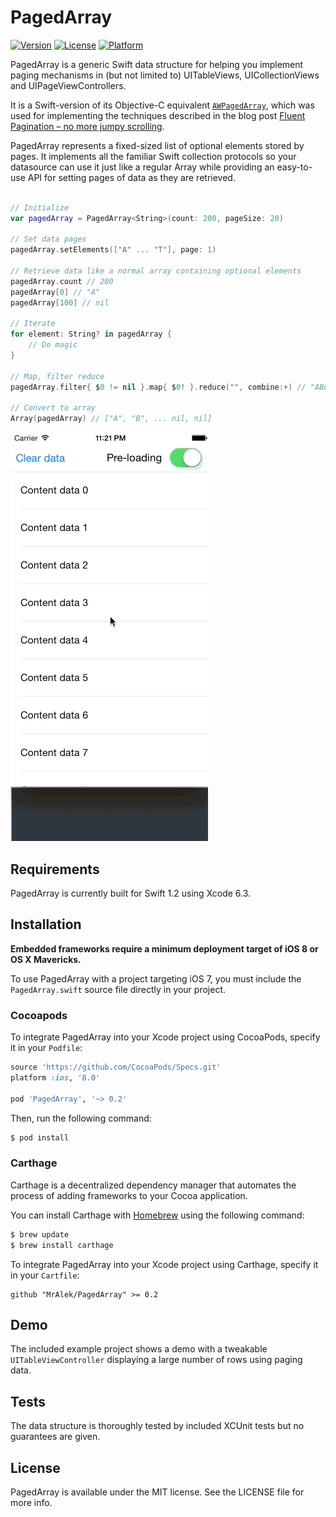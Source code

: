 # PagedArray
[![Version](https://img.shields.io/cocoapods/v/PagedArray.svg?style=flat)](http://cocoadocs.org/docsets/PagedArray)
[![License](https://img.shields.io/cocoapods/l/PagedArray.svg?style=flat)](http://cocoadocs.org/docsets/PagedArray)
[![Platform](https://img.shields.io/cocoapods/p/PagedArray.svg?style=flat)](http://cocoadocs.org/docsets/PagedArray)

PagedArray is a generic Swift data structure for helping you implement paging mechanisms in (but not limited to) UITableViews, UICollectionViews and UIPageViewControllers.

It is a Swift-version of its Objective-C equivalent [`AWPagedArray`](https://github.com/MrAlek/AWPagedArray), which was used for implementing the techniques described in the blog post [Fluent Pagination – no more jumpy scrolling](http://www.iosnomad.com/blog/2014/4/21/fluent-pagination).

PagedArray represents a fixed-sized list of optional elements stored by pages. It implements all the familiar Swift collection protocols so your datasource can use it just like a regular Array while providing an easy-to-use API for setting pages of data as they are retrieved.

```swift

// Initialize
var pagedArray = PagedArray<String>(count: 200, pageSize: 20)

// Set data pages
pagedArray.setElements(["A" ... "T"], page: 1)

// Retrieve data like a normal array containing optional elements
pagedArray.count // 200
pagedArray[0] // "A"
pagedArray[100] // nil

// Iterate
for element: String? in pagedArray {
    // Do magic
}

// Map, filter reduce
pagedArray.filter{ $0 != nil }.map{ $0! }.reduce("", combine:+) // "ABCDE..."

// Convert to array
Array(pagedArray) // ["A", "B", ... nil, nil]

```

![UITableView example](FluentPagination.gif)

## Requirements

PagedArray is currently built for Swift 1.2 using Xcode 6.3.

## Installation

**Embedded frameworks require a minimum deployment target of iOS 8 or OS X Mavericks.**

To use PagedArray with a project targeting iOS 7, you must include the `PagedArray.swift` source file directly in your project.

### Cocoapods

To integrate PagedArray into your Xcode project using CocoaPods, specify it in your `Podfile`:

```ruby
source 'https://github.com/CocoaPods/Specs.git'
platform :ios, '8.0'

pod 'PagedArray', '~> 0.2'
```

Then, run the following command:

```bash
$ pod install
```

### Carthage

Carthage is a decentralized dependency manager that automates the process of adding frameworks to your Cocoa application.

You can install Carthage with [Homebrew](http://brew.sh/) using the following command:

```bash
$ brew update
$ brew install carthage
```

To integrate PagedArray into your Xcode project using Carthage, specify it in your `Cartfile`:

```ogdl
github "MrAlek/PagedArray" >= 0.2
```

## Demo

The included example project shows a demo with a tweakable `UITableViewController` displaying a large number of rows using paging data.

## Tests

The data structure is thoroughly tested by included XCUnit tests but no guarantees are given.

## License

PagedArray is available under the MIT license. See the LICENSE file for more info.
